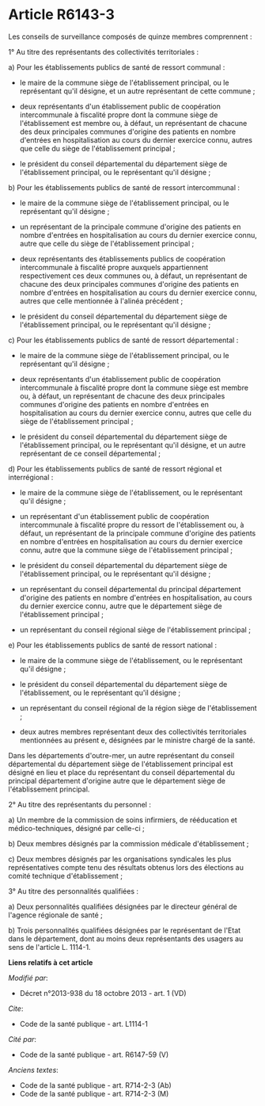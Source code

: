 # Article R6143-3

Les conseils de surveillance composés de quinze membres comprennent : 

1° Au titre des représentants des collectivités territoriales : 

a) Pour les établissements publics de santé de ressort communal :

- le maire de la commune siège de l'établissement principal, ou le représentant qu'il désigne, et un autre représentant de
cette commune ;

- deux représentants d'un établissement public de coopération intercommunale à fiscalité propre dont la commune siège de
l'établissement est membre ou, à défaut, un représentant de chacune des deux principales communes d'origine des patients en
nombre d'entrées en hospitalisation au cours du dernier exercice connu, autres que celle du siège de l'établissement
principal ;

- le président du conseil départemental du département siège de l'établissement principal, ou le représentant qu'il
désigne ; 

b) Pour les établissements publics de santé de ressort intercommunal :

- le maire de la commune siège de l'établissement principal, ou le représentant qu'il désigne ;

- un représentant de la principale commune d'origine des patients en nombre d'entrées en hospitalisation au cours du dernier
exercice connu, autre que celle du siège de l'établissement principal ;

- deux représentants des établissements publics de coopération intercommunale à fiscalité propre auxquels appartiennent
respectivement ces deux communes ou, à défaut, un représentant de chacune des deux principales communes d'origine des
patients en nombre d'entrées en hospitalisation au cours du dernier exercice connu, autres que celle mentionnée à l'alinéa
précédent ;

- le président du conseil départemental du département siège de l'établissement principal, ou le représentant qu'il
désigne ; 

c) Pour les établissements publics de santé de ressort départemental :

- le maire de la commune siège de l'établissement principal, ou le représentant qu'il désigne ;

- deux représentants d'un établissement public de coopération intercommunale à fiscalité propre dont la commune siège est
membre ou, à défaut, un représentant de chacune des deux principales communes d'origine des patients en nombre d'entrées en
hospitalisation au cours du dernier exercice connu, autres que celle du siège de l'établissement principal ;

- le président du conseil départemental du département siège de l'établissement principal, ou le représentant qu'il désigne,
et un autre représentant de ce conseil départemental ; 

d) Pour les établissements publics de santé de ressort régional et interrégional :

- le maire de la commune siège de l'établissement, ou le représentant qu'il désigne ;

- un représentant d'un établissement public de coopération intercommunale à fiscalité propre du ressort de l'établissement
ou, à défaut, un représentant de la principale commune d'origine des patients en nombre d'entrées en hospitalisation au cours
du dernier exercice connu, autre que la commune siège de l'établissement principal ;

- le président du conseil départemental du département siège de l'établissement principal, ou le représentant qu'il désigne ;

- un représentant du conseil départemental du principal département d'origine des patients en nombre d'entrées en
hospitalisation, au cours du dernier exercice connu, autre que le département siège de l'établissement principal ;

- un représentant du conseil régional siège de l'établissement principal ; 

e) Pour les établissements publics de santé de ressort national :

- le maire de la commune siège de l'établissement, ou le représentant qu'il désigne ;

- le président du conseil départemental du département siège de l'établissement, ou le représentant qu'il désigne ;

- un représentant du conseil régional de la région siège de l'établissement ;

- deux autres membres représentant deux des collectivités territoriales mentionnées au présent e, désignées par le ministre
chargé de la santé. 

Dans les départements d'outre-mer, un autre représentant du conseil départemental du département siège de l'établissement
principal est désigné en lieu et place du représentant du conseil départemental du principal département d'origine autre que
le département siège de l'établissement principal. 

2° Au titre des représentants du personnel : 

a) Un membre de la commission de soins infirmiers, de rééducation et médico-techniques, désigné par celle-ci ; 

b) Deux membres désignés par la commission médicale d'établissement ; 

c) Deux membres désignés par les organisations syndicales les plus représentatives compte tenu des résultats obtenus lors des
élections au comité technique d'établissement ; 

3° Au titre des personnalités qualifiées : 

a) Deux personnalités qualifiées désignées par le directeur général de l'agence régionale de santé ; 

b) Trois personnalités qualifiées désignées par le représentant de l'Etat dans le département, dont au moins deux
représentants des usagers au sens de l'article L. 1114-1.

**Liens relatifs à cet article**

_Modifié par_:

  - Décret n°2013-938 du 18 octobre 2013 - art. 1 (VD)

_Cite_:

  - Code de la santé publique - art. L1114-1

_Cité par_:

  - Code de la santé publique - art. R6147-59 (V)

_Anciens textes_:

  - Code de la santé publique - art. R714-2-3 (Ab)
  - Code de la santé publique - art. R714-2-3 (M)
